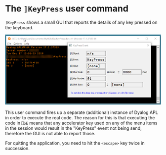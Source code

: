 # The `]KeyPress` user command

`]KeyPress` shows a small GUI that reports the details of any key pressed on the keyboard.

![](keypress_screenshot.png)

This user command fires up a separate (additional) instance of Dyalog APL in order to execute the real code. The reason for this is that executing the code in `⎕SE` means that any accelerator key used on any of the menu items in the session would result in the "KeyPress" event not being send, therefore the GUI is not able to report those.

For quitting the application, you need to hit the `<escape>` key twice in succession.

